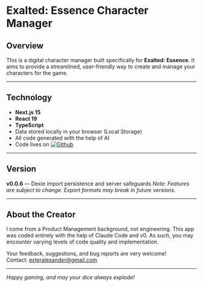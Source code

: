 # Exalted: Essence Character Manager

## Overview

This is a digital character manager built specifically for **Exalted: Essence**. It aims to provide a streamlined, user-friendly way to create and manage your characters for the game.

---

## Technology

- **Next.js 15**
- **React 19**
- **TypeScript**
- Data stored locally in your browser (Local Storage)
- All code generated with the help of AI
- Code lives on [![Github](https://img.shields.io/badge/version-0.0.6-orange.svg)](https://github.com/AlexanderExter/exalted-charsheet/releases)

---

## Version

**v0.0.6** — Dexie import persistence and server safeguards
_Note: Features are subject to change. Export formats may break in future versions._

---

## About the Creator

I come from a Product Management background, not engineering. This app was coded entirely with the help of Claude Code and v0. As such, you may encounter varying levels of code quality and implementation.

Your feedback, suggestions, and bug reports are very welcome!  
Contact: [exteralexander@gmail.com](mailto:exteralexander@gmail.com)

---

_Happy gaming, and may your dice always explode!_
